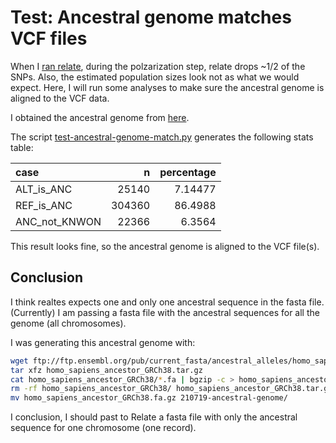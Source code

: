 # Test: Ancestral genome matches VCF files

When I [ran relate](../../analysis-doc/210723-GeneGenealogies), during the polzarization step,
relate drops ~1/2 of the SNPs.
Also, the estimated population sizes look not as what we would expect. Here, I will run some analyses
to make sure the ancestral genome is aligned to the VCF data.

I obtained the ancestral genome from [here](http://ftp.ensembl.org/pub/current_fasta/ancestral_alleles/).

The script [test-ancestral-genome-match.py](test-ancestral-genome-match.py) generates the following stats table:


| case          |      n |   percentage |
|:--------------|-------:|-------------:|
| ALT_is_ANC    |  25140 |      7.14477 |
| REF_is_ANC    | 304360 |     86.4988  |
| ANC_not_KNWON |  22366 |      6.3564  |


This result looks fine, so the ancestral genome is aligned to the VCF file(s).

## Conclusion

I think realtes expects one and only one ancestral sequence in the fasta file. (Currently) I am
passing a fasta file with the ancestral sequences for all the genome (all chromosomes).

I was generating this ancestral genome with:


```bash
wget ftp://ftp.ensembl.org/pub/current_fasta/ancestral_alleles/homo_sapiens_ancestor_GRCh38.tar.gz
tar xfz homo_sapiens_ancestor_GRCh38.tar.gz
cat homo_sapiens_ancestor_GRCh38/*.fa | bgzip -c > homo_sapiens_ancestor_GRCh38.fa.gz
rm -rf homo_sapiens_ancestor_GRCh38/ homo_sapiens_ancestor_GRCh38.tar.gz
mv homo_sapiens_ancestor_GRCh38.fa.gz 210719-ancestral-genome/
```

I conclusion, I should past to Relate a fasta file with only the ancestral sequence for one chromosome (one record).

